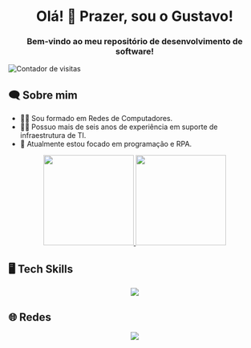 <h1 align="center">Olá! 👋 Prazer, sou o Gustavo!</h1>
<h3 align="center">Bem-vindo ao meu repositório de desenvolvimento de software!</h3>

<p align="left">
  <img src="https://komarev.com/ghpvc/?username=GustavoLeodoro&color=blue" alt="Contador de visitas"/>
</p>

<h2 align="left">🗨 Sobre mim</h2>

- 👨‍🎓 Sou formado em Redes de Computadores.
- 👨‍💻 Possuo mais de seis anos de experiência em suporte de infraestrutura de TI.
- 🔭 Atualmente estou focado em programação e RPA.

<div align="center">
  <a href="https://github.com/GustavoLeodoro">
    <img height="180em" src="https://github-readme-stats.vercel.app/api?username=GustavoLeodoro&show_icons=true&theme=dark&include_all_commits=true&count_private=true"/>
    <img height="180em" src="https://github-readme-stats.vercel.app/api/top-langs/?username=GustavoLeodoro&layout=compact&langs_count=7&theme=dark"/>
  </a>
</div>

##

<h2 align="left">🖥 Tech Skills</h2>
<p align="center">
  <a href="https://skillicons.dev">
    <img src="https://skillicons.dev/icons?i=html,css,js,py,cs,dotnet,selenium,sqlite,postman" />
  </a>
</p>

##

<h2 align="left">🌐 Redes</h2>
<p align="center">
  <a href="https://support.discord.com/hc/en-us/profiles/152197180098">
    <img src="https://skillicons.dev/icons?i=linkedin,discord,instagram,gmail" />
  </a>
</p>


